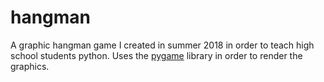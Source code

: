 # hangman
A graphic hangman game I created in summer 2018 in order to teach high school students python. Uses the [pygame](https://www.pygame.org/wiki/about) library in order to render the graphics.
